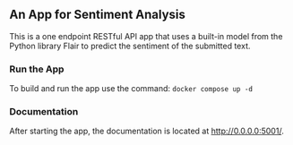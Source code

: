 ## An App for Sentiment Analysis

This is a one endpoint RESTful API app that uses a built-in model from the Python library Flair to predict the 
sentiment of the submitted text.

### Run the App
To build and run the app use the command: `docker compose up -d` 

### Documentation
After starting the app, the documentation is located at http://0.0.0.0:5001/.
